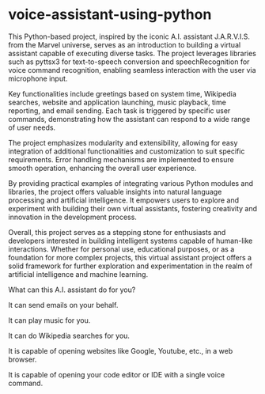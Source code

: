 # voice-assistant-using-python

This Python-based project, inspired by the iconic A.I. assistant J.A.R.V.I.S. from the Marvel universe, serves as an introduction to building a virtual assistant capable of executing diverse tasks. The project leverages libraries such as pyttsx3 for text-to-speech conversion and speechRecognition for voice command recognition, enabling seamless interaction with the user via microphone input.

Key functionalities include greetings based on system time, Wikipedia searches, website and application launching, music playback, time reporting, and email sending. Each task is triggered by specific user commands, demonstrating how the assistant can respond to a wide range of user needs.

The project emphasizes modularity and extensibility, allowing for easy integration of additional functionalities and customization to suit specific requirements. Error handling mechanisms are implemented to ensure smooth operation, enhancing the overall user experience.

By providing practical examples of integrating various Python modules and libraries, the project offers valuable insights into natural language processing and artificial intelligence. It empowers users to explore and experiment with building their own virtual assistants, fostering creativity and innovation in the development process.

Overall, this project serves as a stepping stone for enthusiasts and developers interested in building intelligent systems capable of human-like interactions. Whether for personal use, educational purposes, or as a foundation for more complex projects, this virtual assistant project offers a solid framework for further exploration and experimentation in the realm of artificial intelligence and machine learning.




What can this A.I. assistant do for you?

It can send emails on your behalf.

It can play music for you.

It can do Wikipedia searches for you.

It is capable of opening websites like Google, Youtube, etc., in a web browser.

It is capable of opening your code editor or IDE with a single voice command.
